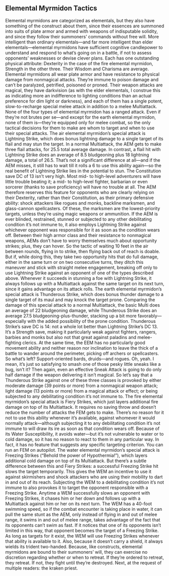 ## Elemental Myrmidon Tactics

Elemental myrmidons are categorized as elementals, but they also have something of the construct about them, since their essences are summoned into suits of plate armor and armed with weapons of indisputable solidity, and since they follow their summoners’ commands without free will.
More intelligent than ordinary elementals—and far more intelligent than elder elementals—elemental myrmidons have sufficient cognitive candlepower to understand and respond to what’s going on in a battle, if not to assess opponents’ weaknesses or devise clever plans. Each has one outstanding physical attribute: Dexterity in the case of the fire elemental myrmidon, Strength in the other three. Their Wisdom and Charisma are average.
Elemental myrmidons all wear plate armor and have resistance to physical damage from nonmagical attacks. They’re immune to poison damage and can’t be paralyzed, petrified, poisoned or proned. Their weapon attacks are magical, they have darkvision (as with the elder elementals, I construe this as indicating more an indifference to lighting conditions than an actual preference for dim light or darkness), and each of them has a single potent, slow-to-recharge special melee attack in addition to a melee Multiattack.
None of the four types of elemental myrmidon has a ranged attack. Even if they’re not brutes per se—and except for the earth elemental myrmidon, none of them is—they’re equipped only for melee combat, so the only tactical decisions for them to make are whom to target and when to use their special attacks.
The air elemental myrmidon’s special attack is Lightning Strike, which does bonus lightning damage to a single target of its flail and may stun the target. In a normal Multiattack, the AEM gets to make three flail attacks, for 25.5 total average damage. In contrast, a flail hit with Lightning Strike does an average of 8.5 bludgeoning plus 18 lightning damage, a total of 26.5. That’s not a significant difference at all—and if the AEM misses, it still has to wait till it rolls a 6 to use this ability again—so the real benefit of Lightning Strike lies in the potential to stun.
The Constitution save DC of 13 isn’t very high. Most mid- to high-level adventurers will have little trouble beating it; a mid- to high-level fighter, barbarian or even sorcerer (thanks to save proficiency) will have no trouble at all. The AEM therefore reserves this feature for opponents who are clearly relying on their Dexterity, rather than their Constitution, as their primary defensive ability: shock attackers like rogues and monks, backline marksmen, and glass-cannon spellcasters. Of these, the marksmen are the lowest-priority targets, unless they’re using magic weapons or ammunition. If the AEM is ever blinded, restrained, stunned or subjected to any other debilitating condition it’s not immune to, it also employs Lightning Strike against whichever opponent was responsible for it as soon as the condition wears off.
Between their high armor class and their resistance to nonmagical weapons, AEMs don’t have to worry themselves much about opportunity strikes; plus, they can hover. So the tactic of waiting 10 feet in the air between rounds, flying in to strike, then flying back out of reach is doable. But if, while doing this, they take two opportunity hits that do full damage, either in the same turn or on two consecutive turns, they ditch this maneuver and stick with straight melee engagement, breaking off only to use Lightning Strike against an opponent of one of the types described above. Whenever it succeeds in stunning a foe with Lightning Strike, it always follows up with a Multiattack against the same target on its next turn, since it gains advantage on its attack rolls.
The earth elemental myrmidon’s special attack is Thunderous Strike, which does bonus thunder damage to a single target of its maul and may knock the target prone. Comparing the damage of this special attack to a normal Multiattack, the basic Multi does an average of 22 bludgeoning damage, while Thunderous Strike does an average 27.5 bludgeoning-plus-thunder, stacking up a bit more favorably—especially with the added possibility of the prone condition.
Thunderous Strike’s save DC is 14: not a whole lot better than Lightning Strike’s DC 13. It’s a Strength save, making it particularly weak against fighters, rangers, barbies and monks but also not that great against paladins and melee-fighting clerics. At the same time, the EEM has no particularly good movement ability and neither reason nor inclination to leave the thick of a battle to wander around the perimeter, picking off archers or spellcasters.
So what’s left? Support-oriented bards, druids—and rogues. Oh, yeah. I mean, it’s just so satisfying to smash one of those pesky little sneaks like a bug, isn’t it? Then again, even an effective Sneak Attack is going to do only half damage if the weapon delivering it isn’t magical. So let’s say that a Thunderous Strike against one of these three classes is provoked by either moderate damage (39 points or more) from a nonmagical weapon attack; light damage (13 points or more) from a magical attack or effect; or being subjected to any debilitating condition it’s not immune to.
The fire elemental myrmidon’s special attack is Fiery Strikes, which just layers additional fire damage on top of its Multiattack. It requires no saving throw and doesn’t reduce the number of attacks the FEM gets to make. There’s no reason for it not to use this ability whenever it’s available, against whomever it would normally attack—although subjecting it to any debilitating condition it’s not immune to will draw its ire as soon as that condition wears off. Because of its Water Susceptibility, it avoids water—but it’s not vulnerable to water or to cold damage, so it has no reason to react to them in any particular way. In fact, it has no feature that suggests any specific targeting criterion. You can run an FEM on autopilot.
The water elemental myrmidon’s special attack is Freezing Strikes (“Behold the power of Hypothermia!”), which layers additional cold damage on top of its Multiattack. But there’s a subtle difference between this and Fiery Strikes: a successful Freezing Strike hit slows the target temporarily. This gives the WEM an incentive to use it against skirmishers and shock attackers who are using their mobility to dart in and out of its reach. Subjecting the WEM to a debilitating condition it’s not immune to also provokes it to target the opponent responsible with a Freezing Strike. Anytime a WEM successfully slows an opponent with Freezing Strikes, it chases him or her down and follows up with a Multiattack against him or her on its next turn.
The WEM has a 40-foot swimming speed, so if the combat encounter is taking place in water, it can pull the same stunt as the AEM, only instead of flying in and out of melee range, it swims in and out of melee range, takes advantage of the fact that its opponents can’t swim as fast. If it notices that one of its opponents isn’t limited in this way, that opponent becomes the target of a Freezing Strike.
As long as targets for it exist, the WEM will use Freezing Strikes whenever that ability is available to it. Also, because it doesn’t carry a shield, it always wields its trident two-handed.
Because, like constructs, elemental myrmidons are bound to their summoners’ will, they can exercise no discretion regarding whether or when to retreat. If they’re ordered to retreat, they retreat. If not, they fight until they’re destroyed.
Next, at the request of multiple readers: the kraken priest.
